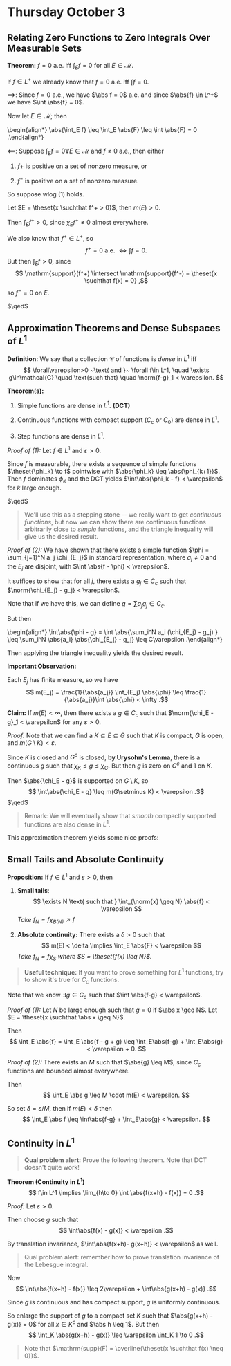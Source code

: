 # Thursday October 3

## Relating Zero Functions to Zero Integrals Over Measurable Sets
**Theorem:**
$f = 0$ a.e. iff $\int_E f = 0$ for all $E\in\mathcal{M}$.

If $f \in L^+$ we already know that $f=0$ a.e. iff $\int f = 0$.

$\implies$: 
Since $f = 0$ a.e., we have $\abs f = 0$ a.e. and since $\abs{f} \in L^+$ we have $\int \abs{f} = 0$.

Now let $E \in \mathcal{M}$; then

\begin{align*}
\abs{\int_E f} \leq \int_E \abs{F} \leq \int \abs{F} = 0
.\end{align*}

$\impliedby$:
Suppose $\int_E f = 0 \forall E \in \mathcal{M}$ and $f\neq 0$ a.e., then either

1. $f+$ is positive on a set of nonzero measure, or

2. $f^-$ is positive on a set of nonzero measure.

So suppose wlog (1) holds.

Let $E = \theset{x \suchthat f^+ > 0}$, then $m(E) > 0$.

Then $\int_E f^+ > 0$, since $\chi_E f^+ \neq 0$ almost everywhere.

We also know that $f^+ \in L^+$, so 
$$
f^+ = 0 \text{ a.e. } \iff \int f = 0
.$$
But then $\int _E f > 0$, since 
$$
\mathrm{support}(f^+) \intersect \mathrm{support}(f^-) = \theset{x \suchthat f(x) = 0}
,$$ 
so $f^- = 0$ on $E$. 

$\qed$

## Approximation Theorems and Dense Subspaces of $L^1$

**Definition:**
We say that a collection $\mathcal{C}$ of functions is *dense* in $L^1$ iff
$$
\forall\varepsilon>0 ~\text{ and }~ \forall f\in L^1,
\quad \exists g\in\mathcal{C} 
\quad \text{such that} \quad \norm{f-g}_1 < \varepsilon.
$$

**Theorem(s):**

1. Simple functions are dense in $L^1$. **(DCT)**

2. Continuous functions with compact support ($C_c$ or $C_0$) are dense in $L^1$.

3. Step functions are dense in $L^1$.

*Proof of (1):*
Let $f\in L^1$ and $\varepsilon > 0$.

Since $f$ is measurable, there exists a sequence of simple functions $\theset{\phi_k} \to f$ pointwise with $\abs{\phi_k} \leq \abs{\phi_{k+1}}$.
Then $f$ dominates $\phi_k$ and the DCT yields $\int\abs{\phi_k - f} < \varepsilon$ for $k$ large enough.

$\qed$

> We'll use this as a stepping stone -- we really want to get *continuous functions*, but now we can show there are continuous functions arbitrarily close to *simple* functions, and the triangle inequality will give us the desired result.

*Proof of (2):*
We have shown that there exists a simple function $\phi = \sum_{j=1}^N a_j \chi_{E_j}$ in standard representation, where $a_j \neq 0$ and the $E_j$ are disjoint, with $\int \abs{f - \phi} < \varepsilon$.

It suffices to show that for all $j$, there exists a $g_j \in C_c$ such that $\norm{\chi_{E_j} - g_j} < \varepsilon$.

Note that if we have this, we can define $g = \sum a_j g_j \in C_c$. 

But then

\begin{align*}
\int\abs{\phi - g} = \int \abs{\sum_i^N a_i (\chi_{E_j} - g_j) } \leq \sum_i^N \abs{a_i} \abs{\chi_{E_j} - g_j} \leq C\varepsilon
.\end{align*}


Then applying the triangle inequality yields the desired result.

**Important Observation:**

Each $E_j$ has finite measure, so we have 
$$
m(E_j) = \frac{1}{\abs{a_j}} \int_{E_j} \abs{\phi} \leq \frac{1}{\abs{a_j}}\int \abs{\phi} < \infty
.$$

**Claim:**
If $m(E) < \infty$, then there exists a $g\in C_c$ such that $\norm{\chi_E - g}_1 < \varepsilon$ for any $\varepsilon > 0$.

*Proof:*
Note that we can find a $K \subseteq E \subseteq G$ such that $K$ is compact, $G$ is open, and $m(G\setminus K) < \varepsilon$.

Since $K$ is closed and $G^c$ is closed, **by Urysohn's Lemma**, there is a continuous $g$ such that $\chi_K \leq g \leq \chi_G$.
But then $g$ is zero on $G^c$ and 1 on $K$.

Then $\abs{\chi_E - g}$ is supported on $G\setminus K$, so 
$$
\int\abs{\chi_E - g} \leq m(G\setminus K) < \varepsilon
.$$ 
$\qed$

> Remark: We will eventually show that *smooth* compactly supported functions are also dense in $L^1$.

This approximation theorem yields some nice proofs:

## Small Tails and Absolute Continuity

**Proposition:**
If $f\in L^1$ and $\varepsilon > 0$, then 

1. **Small tails**: 
$$
\exists N \text{ such that } \int_{\norm{x} \geq N} \abs{f} < \varepsilon
$$ 
  *Take $f_N = f\chi_{B(N)} \nearrow f$*

2. **Absolute continuity:** 
There exists a $\delta > 0$ such that 
$$
m(E) < \delta \implies \int_E \abs{F} < \varepsilon
$$ 
  *Take $f_N = f\chi_S$ where $S = \theset{f(x) \leq N}$.*

> **Useful technique:** If you want to prove something for $L^1$ functions, try to show it's true for $C_c$ functions.

Note that we know $\exists g\in C_c$ such that $\int \abs{f-g} < \varepsilon$.

*Proof of (1):*
Let $N$ be large enough such that $g=0$ if $\abs x \geq N$.
Let $E = \theset{x \suchthat \abs x \geq N}$.

Then
$$
\int_E \abs{f} = \int_E \abs{f - g + g} \leq \int_E\abs{f-g} + \int_E\abs{g} < \varepsilon  + 0.
$$

*Proof of (2):*
There exists an $M$ such that $\abs{g} \leq M$, since $C_c$ functions are bounded almost everywhere.

Then 
$$
\int_E \abs g \leq M \cdot m(E) < \varepsilon.
$$

So set $\delta = \varepsilon/M$, then if $m(E) < \delta$ then
$$
\int_E \abs f \leq \int\abs{f-g} + \int_E\abs{g} < \varepsilon.
$$

## Continuity in $L^1$

> **Qual problem alert:** Prove the following theorem. 
Note that DCT doesn't quite work!

**Theorem (Continuity in $L^1$)**
$$
f\in L^1 \implies \lim_{h\to 0} \int \abs{f(x+h) - f(x)} = 0
.$$

*Proof:*
Let $\varepsilon > 0$. 

Then choose $g$ such that 
$$
\int\abs{f(x) - g(x)} < \varepsilon
.$$

By translation invariance, $\int\abs{f(x+h)- g(x+h)} < \varepsilon$ as well.

> Qual problem alert: remember how to prove translation invariance of the Lebesgue integral.

Now 
$$
\int\abs{f(x+h) - f(x)} \leq 2\varepsilon + \int\abs{g(x+h) - g(x)}
.$$

Since $g$ is continuous and has compact support, $g$ is uniformly continuous.

So enlarge the support of $g$ to a compact set $K$ such that $\abs{g(x+h) - g(x)} = 0$ for all $x\in K^c$ and $\abs h \leq 1$.
But then 
$$
\int_K \abs{g(x+h) - g(x)} \leq \varepsilon \int_K 1 \to 0
.$$

> Note that $\mathrm{supp}(F) = \overline{\theset{x \suchthat f(x) \neq 0}}$.
